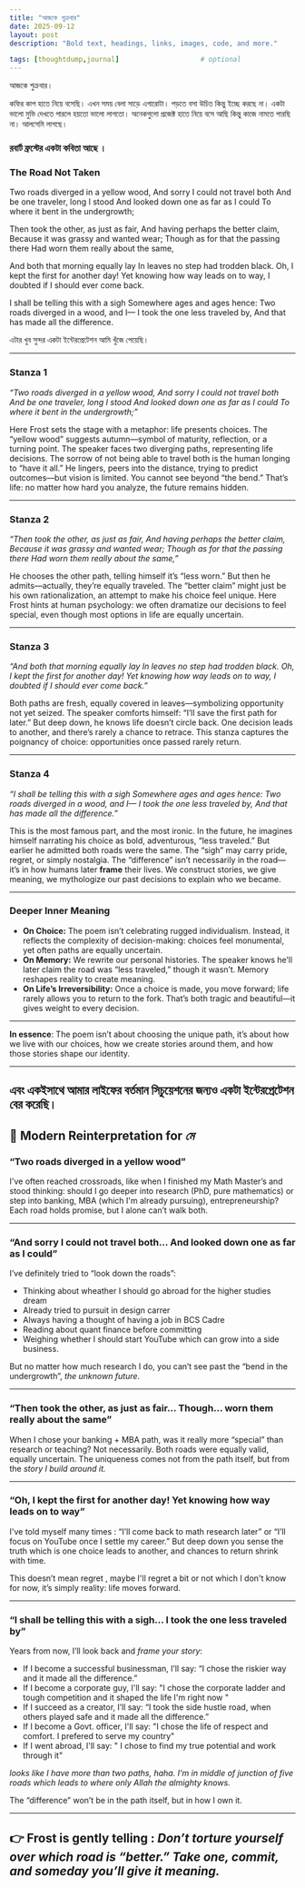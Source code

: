 ```yaml
---
title: "আজকে শুক্রবার"
date: 2025-09-12
layout: post
description: "Bold text, headings, links, images, code, and more."

tags: [thoughtdump,journal]                    # optional
---
```

আজকে শুক্রবার। 

কফির কাপ হাতে নিয়ে বসেছি। এখন  সময় বেলা সাড়ে এগারোটা।  পড়তে বসা উচিত কিন্তু ইচ্ছে করছে না। একটা ভালো মুভি দেখতে পারলে হয়তো ভালো লাগতো। অনেকগুলো প্রজেক্ট হাতে নিয়ে বসে আছি কিন্তু কাজে নামতে পারছি না। আলসেমি লাগছে।


### রবার্ট ফ্রস্টের একটা কবিতা আছে । 
### The Road Not Taken


Two roads diverged in a yellow wood,
And sorry I could not travel both
And be one traveler, long I stood
And looked down one as far as I could
To where it bent in the undergrowth;

Then took the other, as just as fair,
And having perhaps the better claim,
Because it was grassy and wanted wear;
Though as for that the passing there
Had worn them really about the same,

And both that morning equally lay
In leaves no step had trodden black.
Oh, I kept the first for another day!
Yet knowing how way leads on to way,
I doubted if I should ever come back.

I shall be telling this with a sigh
Somewhere ages and ages hence:
Two roads diverged in a wood, and I—
I took the one less traveled by,
And that has made all the difference.

এটার খুব সুন্দর একটা ইন্টেরপ্রেটেশন আমি খুঁজে পেয়েছি। 

---

### **Stanza 1**

*“Two roads diverged in a yellow wood,
And sorry I could not travel both
And be one traveler, long I stood
And looked down one as far as I could
To where it bent in the undergrowth;”*

Here Frost sets the stage with a metaphor: life presents choices. The “yellow wood” suggests autumn—symbol of maturity, reflection, or a turning point. The speaker faces two diverging paths, representing life decisions. The sorrow of not being able to travel both is the human longing to “have it all.” He lingers, peers into the distance, trying to predict outcomes—but vision is limited. You cannot see beyond “the bend.” That’s life: no matter how hard you analyze, the future remains hidden.

---

### **Stanza 2**

*“Then took the other, as just as fair,
And having perhaps the better claim,
Because it was grassy and wanted wear;
Though as for that the passing there
Had worn them really about the same,”*

He chooses the other path, telling himself it’s “less worn.” But then he admits—actually, they’re equally traveled. The “better claim” might just be his own rationalization, an attempt to make his choice feel unique. Here Frost hints at human psychology: we often dramatize our decisions to feel special, even though most options in life are equally uncertain.

---

### **Stanza 3**

*“And both that morning equally lay
In leaves no step had trodden black.
Oh, I kept the first for another day!
Yet knowing how way leads on to way,
I doubted if I should ever come back.”*

Both paths are fresh, equally covered in leaves—symbolizing opportunity not yet seized. The speaker comforts himself: “I’ll save the first path for later.” But deep down, he knows life doesn’t circle back. One decision leads to another, and there’s rarely a chance to retrace. This stanza captures the poignancy of choice: opportunities once passed rarely return.

---

### **Stanza 4**

*“I shall be telling this with a sigh
Somewhere ages and ages hence:
Two roads diverged in a wood, and I—
I took the one less traveled by,
And that has made all the difference.”*

This is the most famous part, and the most ironic. In the future, he imagines himself narrating his choice as bold, adventurous, “less traveled.” But earlier he admitted both roads were the same. The “sigh” may carry pride, regret, or simply nostalgia. The “difference” isn’t necessarily in the road—it’s in how humans later **frame** their lives. We construct stories, we give meaning, we mythologize our past decisions to explain who we became.

---

### **Deeper Inner Meaning**

* **On Choice:** The poem isn’t celebrating rugged individualism. Instead, it reflects the complexity of decision-making: choices feel monumental, yet often paths are equally uncertain.
* **On Memory:** We rewrite our personal histories. The speaker knows he’ll later claim the road was “less traveled,” though it wasn’t. Memory reshapes reality to create meaning.
* **On Life’s Irreversibility:** Once a choice is made, you move forward; life rarely allows you to return to the fork. That’s both tragic and beautiful—it gives weight to every decision.

---

**In essence**: The poem isn’t about choosing the unique path, it’s about how we live with our choices, how we create stories around them, and how those stories shape our identity.

---

এবং একইসাথে আমার লাইফের বর্তমান সিচুয়েশনের জন্যও একটা ইন্টেরপ্রেটেশন বের করেছি। 
---



## 🌿 Modern Reinterpretation for *মে*

### **“Two roads diverged in a yellow wood”**

I've often reached crossroads, like when I finished my Math Master’s and stood thinking: should I go deeper into research (PhD, pure mathematics) or step into banking, MBA (which I'm already pursuing), entrepreneurship? Each road holds promise, but I alone can’t walk both.

---

### **“And sorry I could not travel both… And looked down one as far as I could”**

I’ve definitely tried to “look down the roads”:

* Thinking about wheather I should go abroad for the higher studies dream
* Already tried to pursuit in design carrer
* Always having a thought of having a job in BCS Cadre
* Reading about quant finance before committing
* Weighing whether I should start YouTube which can grow into a side business.

But no matter how much research I do, you can’t see past the “bend in the undergrowth”, *the unknown future*.

---

### **“Then took the other, as just as fair… Though… worn them really about the same”**

When I chose your banking + MBA path, was it really more “special” than research or teaching? Not necessarily. Both roads were equally valid, equally uncertain. The uniqueness comes not from the path itself, but from the *story I build around it.*

---

### **“Oh, I kept the first for another day! Yet knowing how way leads on to way”**

I've told myself many times : “I’ll come back to math research later” or “I’ll focus on YouTube once I settle my career.” But deep down you sense the truth which is one choice leads to another, and chances to return shrink with time.

This doesn’t mean regret , maybe I'll regret a bit or not which I don't know for now, it’s simply reality: life moves forward.

---

### **“I shall be telling this with a sigh… I took the one less traveled by”**

Years from now, I’ll look back and *frame your story*:

* If I become a successful businessman, I’ll say: “I chose the riskier way and it made all the difference.”
* If I become a corporate guy, I'll say: "I chose the corporate ladder and tough competition and it shaped the life I'm right now "
* If I succeed as a creator, I’ll say: “I took the side hustle road, when others played safe and it made all the difference.”
* If I become a Govt. officer, I'll say: "I chose the life of respect and comfort. I prefered to serve my country"
* If I went abroad, I'll say: " I chose to find my true potential and work through it"

_looks like I have more than two paths, haha. I'm in middle of junction of five roads which leads to where only Allah the almighty knows._

The “difference” won’t be in the path itself, but in how I own it.

---
👉 Frost is gently telling : *Don’t torture yourself over which road is “better.” Take one, commit, and someday you’ll give it meaning.*
---

